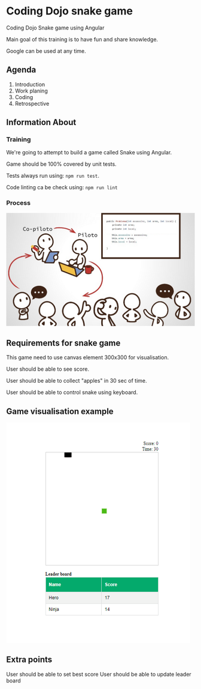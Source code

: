 # Coding Dojo snake game
Coding Dojo Snake game using Angular

Main goal of this training is to have fun and share knowledge.

Google can be used at any time.

## Agenda
1. Introduction
2. Work planing
3. Coding
4. Retrospective

## Information About
### Training

We're going to attempt to build a game called Snake using Angular.

Game should be 100% covered by unit tests.

Tests always run using: `npm run test`.

Code linting ca be check using: `npm run lint`

### Process
![Coding dojo process!](docs/dojo.png "Dojo process")


## Requirements for snake game

This game need to use canvas element 300x300 for visualisation.

User should be able to see score.

User should be able to collect "apples" in 30 sec of time.

User should be able to control snake using keyboard.

## Game visualisation example
![game visualization!](docs/snake.gif "game")

## Extra points
User should be able to set best score
User should be able to update leader board

